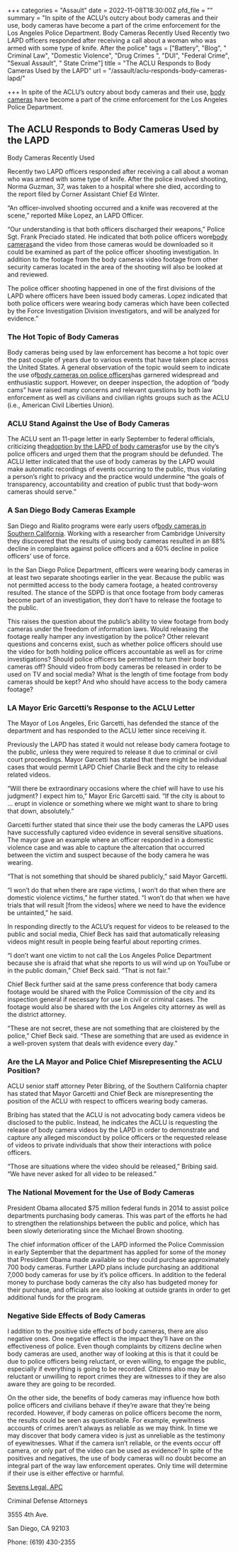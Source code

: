 +++
categories = "Assault"
date = 2022-11-08T18:30:00Z
pfd_file = ""
summary = "In spite of the ACLU’s outcry about body cameras and their use, body cameras have become a part of the crime enforcement for the Los Angeles Police Department. Body Cameras Recently Used Recently two LAPD officers responded after receiving a call about a woman who was armed with some type of knife. After the police"
tags = ["Battery", "Blog", " Criminal Law", "Domestic Violence", "Drug Crimes ", "DUI", "Federal Crime", "Sexual Assault", " State Crime"]
title = "The ACLU Responds to Body Cameras Used by the LAPD"
url = "/assault/aclu-responds-body-cameras-lapd/"

+++
In spite of the ACLU’s outcry about body cameras and their use, [body cameras](https://www.sevenslegal.com/) have become a part of the crime enforcement for the Los Angeles Police Department.

## The ACLU Responds to Body Cameras Used by the LAPD

Body Cameras Recently Used

Recently two LAPD officers responded after receiving a call about a woman who was armed with some type of knife. After the police involved shooting, Norma Guzman, 37, was taken to a hospital where she died, according to the report filed by Corner Assistant Chief Ed Winter.

“An officer-involved shooting occurred and a knife was recovered at the scene,” reported Mike Lopez, an LAPD Officer.

“Our understanding is that both officers discharged their weapons,” Police Sgt. Frank Preciado stated. He indicated that both police officers wore[body cameras](https://www.sevenslegal.com/)and the video from those cameras would be downloaded so it could be examined as part of the police officer shooting investigation. In addition to the footage from the body cameras video footage from other security cameras located in the area of the shooting will also be looked at and reviewed.

The police officer shooting happened in one of the first divisions of the LAPD where officers have been issued body cameras. Lopez indicated that both police officers were wearing body cameras which have been collected by the Force Investigation Division investigators, and will be analyzed for evidence.”

### The Hot Topic of Body Cameras

Body cameras being used by law enforcement has become a hot topic over the past couple of years due to various events that have taken place across the United States. A general observation of the topic would seem to indicate the use of[body cameras on police officers](https://www.sevenslegal.com/)has garnered widespread and enthusiastic support. However, on deeper inspection, the adoption of “body cams” have raised many concerns and relevant questions by both law enforcement as well as civilians and civilian rights groups such as the ACLU (i.e., American Civil Liberties Union).

### ACLU Stand Against the Use of Body Cameras

The ACLU sent an 11-page letter in early September to federal officials, criticizing the[adoption by the LAPD of body cameras](https://www.sevenslegal.com/)for use by the city’s police officers and urged them that the program should be defunded. The ACLU letter indicated that the use of body cameras by the LAPD would make automatic recordings of events occurring to the public, thus violating a person’s right to privacy and the practice would undermine “the goals of transparency, accountability and creation of public trust that body-worn cameras should serve.”

### A San Diego Body Cameras Example

San Diego and Rialito programs were early users of[body cameras in Southern California](https://www.sevenslegal.com/). Working with a researcher from Cambridge University they discovered that the results of using body cameras resulted in an 88% decline in complaints against police officers and a 60% decline in police officers’ use of force.

In the San Diego Police Department, officers were wearing body cameras in at least two separate shootings earlier in the year. Because the public was not permitted access to the body camera footage, a heated controversy resulted. The stance of the SDPD is that once footage from body cameras become part of an investigation, they don’t have to release the footage to the public.

This raises the question about the public’s ability to view footage from body cameras under the freedom of information laws. Would releasing the footage really hamper any investigation by the police? Other relevant questions and concerns exist, such as whether police officers should use the video for both holding police officers accountable as well as for crime investigations? Should police officers be permitted to turn their body cameras off? Should video from body cameras be released in order to be used on TV and social media? What is the length of time footage from body cameras should be kept? And who should have access to the body camera footage?

### LA Mayor Eric Garcetti’s Response to the ACLU Letter

The Mayor of Los Angeles, Eric Garcetti, has defended the stance of the department and has responded to the ACLU letter since receiving it.

Previously the LAPD has stated it would not release body camera footage to the public, unless they were required to release it due to criminal or civil court proceedings. Mayor Garcetti has stated that there might be individual cases that would permit LAPD Chief Charlie Beck and the city to release related videos.

“Will there be extraordinary occasions where the chief will have to use his judgment? I expect him to,” Mayor Eric Garcetti said. “If the city is about to … erupt in violence or something where we might want to share to bring that down, absolutely.”

Garcetti further stated that since their use the body cameras the LAPD uses have successfully captured video evidence in several sensitive situations. The mayor gave an example where an officer responded in a domestic violence case and was able to capture the altercation that occurred between the victim and suspect because of the body camera he was wearing.

“That is not something that should be shared publicly,” said Mayor Garcetti.

“I won’t do that when there are rape victims, I won’t do that when there are domestic violence victims,” he further stated. “I won’t do that when we have trials that will result \[from the videos\] where we need to have the evidence be untainted,” he said.

In responding directly to the ACLU’s request for videos to be released to the public and social media, Chief Beck has said that automatically releasing videos might result in people being fearful about reporting crimes.

“I don’t want one victim to not call the Los Angeles Police Department because she is afraid that what she reports to us will wind up on YouTube or in the public domain,” Chief Beck said. “That is not fair.”

Chief Beck further said at the same press conference that body camera footage would be shared with the Police Commission of the city and its inspection general if necessary for use in civil or criminal cases. The footage would also be shared with the Los Angeles city attorney as well as the district attorney.

“These are not secret, these are not something that are cloistered by the police,” Chief Beck said. “These are something that are used as evidence in a well-proven system that deals with evidence every day.”

### Are the LA Mayor and Police Chief Misrepresenting the ACLU Position?

ACLU senior staff attorney Peter Bibring, of the Southern California chapter has stated that Mayor Garcetti and Chief Beck are misrepresenting the position of the ACLU with respect to officers wearing body cameras.

Bribing has stated that the ACLU is not advocating body camera videos be disclosed to the public. Instead, he indicates the ACLU is requesting the release of body camera videos by the LAPD in order to demonstrate and capture any alleged misconduct by police officers or the requested release of videos to private individuals that show their interactions with police officers.

“Those are situations where the video should be released,” Bribing said. “We have never asked for all video to be released.”

### The National Movement for the Use of Body Cameras

President Obama allocated $75 million federal funds in 2014 to assist police departments purchasing body cameras. This was part of the efforts he had to strengthen the relationships between the public and police, which has been slowly deteriorating since the Michael Brown shooting.

The chief information officer of the LAPD informed the Police Commission in early September that the department has applied for some of the money that President Obama made available so they could purchase approximately 700 body cameras. Further LAPD plans include purchasing an additional 7,000 body cameras for use by it’s police officers. In addition to the federal money to purchase body cameras the city also has budgeted money for their purchase, and officials are also looking at outside grants in order to get additional funds for the program.

### Negative Side Effects of Body Cameras

I addition to the positive side effects of body cameras, there are also negative ones. One negative effect is the impact they’ll have on the effectiveness of police. Even though complaints by citizens decline when body cameras are used, another way of looking at this is that it could be due to police officers being reluctant, or even willing, to engage the public, especially if everything is going to be recorded. Citizens also may be reluctant or unwilling to report crimes they are witnesses to if they are also aware they are going to be recorded.

On the other side, the benefits of body cameras may influence how both police officers and civilians behave if they’re aware that they’re being recorded. However, if body cameras on police officers become the norm, the results could be seen as questionable. For example, eyewitness accounts of crimes aren’t always as reliable as we may think. In time we may discover that body camera video is just as unreliable as the testimony of eyewitnesses. What if the camera isn’t reliable, or the events occur off camera, or only part of the video can be used as evidence? In spite of the positives and negatives, the use of body cameras will no doubt become an integral part of the way law enforcement operates. Only time will determine if their use is either effective or harmful.

[Sevens Legal, APC](https://www.sevenslegal.com/ "Sevens Legal, APC")

Criminal Defense Attorneys

3555 4th Ave.

San Diego, CA 92103

Phone: (619) 430-2355